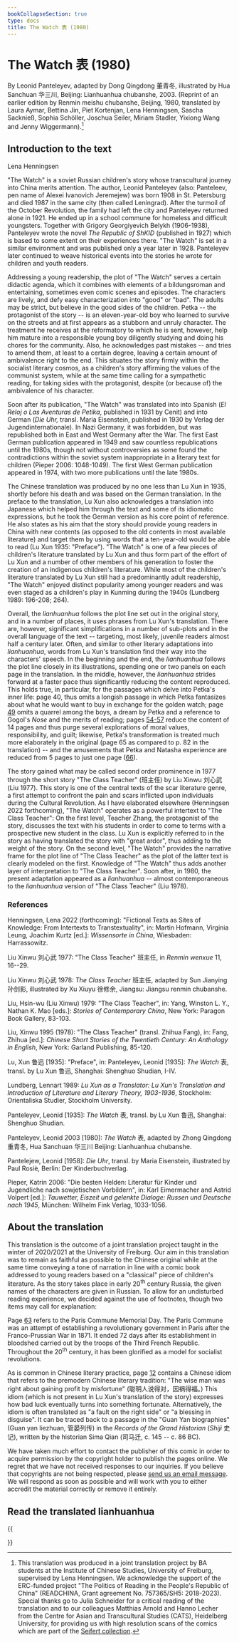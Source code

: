 ```yaml
---
bookCollapseSection: true
type: docs
title: The Watch 表 (1980)
---
```


# The Watch 表 (1980)

By Leonid Panteleyev, adapted by Dong Qingdong 董青冬, illustrated by Hua Sanchuan 华三川, Beijing: Lianhuanhua chubanshe, 2003. (Reprint of an earlier edition by Renmin meishu chubanshe, Beijing, 1980, translated by Laura Aymar, Bettina Jin, Piet Kortenjan, Lena Henningsen, Sascha Sacknieß, Sophia Schöller, Joschua Seiler, Miriam Stadler, Yixiong Wang and Jenny Wiggermann).[^1]

## Introduction to the text

Lena Henningsen

"The Watch" is a soviet Russian children's story whose transcultural journey into China merits attention. The author, Leonid Panteleyev (also: Panteleev, pen name of Alexei Ivanovich Jeremejew) was born 1908 in St. Petersburg and died 1987 in the same city (then called Leningrad). After the turmoil of the October Revolution, the family had left the city and Panteleyev returned alone in 1921. He ended up in a school commune for homeless and difficult youngsters. Together with Grigory Georgiyevich Belykh (1906-1938), Panteleyev wrote the novel *The Republic of ShKID* (published in 1927) which is based to some extent on their experiences there. "The Watch" is set in a similar environment and was published only a year later in 1928. Panteleyev later continued to weave historical events into the stories he wrote for children and youth readers.

Addressing a young readership, the plot of "The Watch" serves a certain didactic agenda, which it combines with elements of a bildungsroman and entertaining, sometimes even comic scenes and episodes. The characters are lively, and defy easy characterization into "good" or "bad". The adults may be strict, but believe in the good sides of the children. Petka -- the protagonist of the story -- is an eleven-year-old boy who learned to survive on the streets and at first appears as a stubborn and unruly character. The treatment he receives at the reformatory to which he is sent, however, help him mature into a responsible young boy diligently studying and doing his chores for the community. Also, he acknowledges past mistakes -- and tries to amend them, at least to a certain degree, leaving a certain amount of ambivalence right to the end. This situates the story firmly within the socialist literary cosmos, as a children's story affirming the values of the communist system, while at the same time calling for a sympathetic reading, for taking sides with the protagonist, despite (or because of) the ambivalence of his character.

Soon after its publication, "The Watch" was translated into into Spanish (*El Reloj o Las Aventuras de Petika*, published in 1931 by Cenit) and into German (*Die Uhr,* transl. Maria Eisenstein, published in 1930 by Verlag der Jugendinternationale). In Nazi Germany, it was forbidden, but was republished both in East and West Germany after the War. The first East German publication appeared in 1949 and saw countless republications until the 1980s, though not without controversies as some found the contradictions within the soviet system inappropriate in a literary text for children (Pieper 2006: 1048-1049). The first West German publication appeared in 1974, with two more publications until the late 1980s.

The Chinese translation was produced by no one less than Lu Xun in 1935, shortly before his death and was based on the German translation. In the preface to the translation, Lu Xun also acknowledges a translation into Japanese which helped him through the text and some of its idiomatic expressions, but he took the German version as his core point of reference. He also states as his aim that the story should provide young readers in China with new contents (as opposed to the old contents in most available literature) and target them by using words that a ten-year-old would be able to read (Lu Xun 1935: "Preface"). "The Watch" is one of a few pieces of children's literature translated by Lu Xun and thus form part of the effort of Lu Xun and a number of other members of his generation to foster the creation of an indigenous children's literature. While most of the children's literature translated by Lu Xun still had a predominantly adult readership, "The Watch" enjoyed distinct popularity among younger readers and was even staged as a children's play in Kunming during the 1940s (Lundberg 1989: 196-208; 264).

Overall, the *lianhuanhua* follows the plot line set out in the original story, and in a number of places, it uses phrases from Lu Xun's translation. There are, however, significant simplifications in a number of sub-plots and in the overall language of the text -- targeting, most likely, juvenile readers almost half a century later. Often, and similar to other literary adaptations into *lianhuanhua*, words from Lu Xun's translation find their way into the characters' speech. In the beginning and the end, the *lianhuanhua* follows the plot line closely in its illustrations, spending one or two panels on each page in the translation. In the middle, however, the *lianhuanhua* strides forward at a faster pace thus significantly reducing the content reproduced. This holds true, in particular, for the passages which delve into Petka's inner life: page 40, thus omits a longish passage in which Petka fantasizes about what he would want to buy in exchange for the golden watch; page [49](https://readchina.github.io/comics/biao/b-page-49/) omits a quarrel among the boys, a dream by Petka and a reference to Gogol's *Nose* and the merits of reading; pages [54-57](https://readchina.github.io/comics/biao/b-page-54/) reduce the content of 14 pages and thus purge several explorations of moral values, responsibility, and guilt; likewise, Petka's transformation is treated much more elaborately in the original (page 65 as compared to p. 82 in the translation) -- and the amusements that Petka and Natasha experience are reduced from 5 pages to just one page ([66](https://readchina.github.io/comics/biao/b-page-66/)).

The story gained what may be called second order prominence in 1977 through the short story "The Class Teacher" (班主任) by Liu Xinwu 刘心武 (Liu 1977). This story is one of the central texts of the scar literature genre, a first attempt to confront the pain and scars inflicted upon individuals during the Cultural Revolution. As I have elaborated elsewhere (Henningsen 2022 forthcoming), "The Watch" operates as a powerful intertext to "The Class Teacher": On the first level, Teacher Zhang, the protagonist of the story, discusses the text with his students in order to come to terms with a prospective new student in the class. Lu Xun is explicitly referred to in the story as having translated the story with "great ardor", thus adding to the weight of the story. On the second level, "The Watch" provides the narrative frame for the plot line of "The Class Teacher" as the plot of the latter text is clearly modeled on the first. Knowledge of "The Watch" thus adds another layer of interpretation to "The Class Teacher". Soon after, in 1980, the present adaptation appeared as a *lianhuanhua* -- almost contemporaneous to the *lianhuanhua* version of "The Class Teacher" (Liu 1978).

### References

Henningsen, Lena 2022 (forthcoming): "Fictional Texts as Sites of Knowledge: From Intertexts to Transtextuality", in: Martin Hofmann, Virginia Leung, Joachim Kurtz \[ed.\]: *Wissensorte in China*, Wiesbaden: Harrassowitz.

Liu Xinwu 刘心武 1977: "The Class Teacher" 班主任, in *Renmin wenxue* 11, 16--29.

Liu Xinwu 刘心武 1978: *The Class Teacher* 班主任, adapted by Sun Jianying 孙剑影, illustrated by Xu Xiuyu 徐修余, Jiangsu: Jiangsu renmin chubanshe.

Liu, Hsin-wu (Liu Xinwu) 1979: "The Class Teacher", in: Yang, Winston L. Y., Nathan K. Mao \[eds.\]: *Stories of Contemporary China*, New York: Paragon Book Gallery, 83-103.

Liu, Xinwu 1995 (1978): "The Class Teacher" (transl. Zhihua Fang), in: Fang, Zhihua \[ed.\]: *Chinese Short Stories of the Twentieth Century: An Anthology in English*, New York: Garland Publishing, 85-120.

Lu, Xun 鲁迅 \[1935\]: "Preface", in: Panteleyev, Leonid \[1935\]: *The Watch* 表, transl. by Lu Xun 鲁迅, Shanghai: Shenghuo Shudian, I-IV.

Lundberg, Lennart 1989: *Lu Xun as a Translator: Lu Xun's Translation and Introduction of Literature and Literary Theory, 1903-1936*, Stockholm: Orientaliska Studier, Stockholm University.

Panteleyev, Leonid \[1935\]: *The Watch* 表, transl. by Lu Xun 鲁迅, Shanghai: Shenghuo Shudian.

Panteleyev, Leonid 2003 \[1980\]: *The Watch* 表, adapted by Zhong Qingdong 重青冬, Hua Sanchuan 华三川 Beijing: Lianhuanhua chubanshe.

Pantelejew, Leonid \[1958\]: *Die Uhr*, transl. by Maria Eisenstein, illustrated by Paul Rosiè, Berlin: Der Kinderbuchverlag.

Pieper, Katrin 2006: "Die besten Helden: Literatur für Kinder und Jugendliche nach sowjetischen Vorbildern", in: Karl Eimermacher and Astrid Volpert \[ed.\]: *Tauwetter, Eiszeit und gelenkte Dialoge: Russen und Deutsche nach 1945*, München: Wilhelm Fink Verlag, 1033-1056.

## About the translation

This translation is the outcome of a joint translation project taught in the winter of 2020/2021 at the University of Freiburg. Our aim in this translation was to remain as faithful as possible to the Chinese original while at the same time conveying a tone of narration in line with a comic book addressed to young readers based on a "classical" piece of children's literature. As the story takes place in early 20<sup>th</sup> century Russia, the given names of the characters are given in Russian. To allow for an undisturbed reading experience, we decided against the use of footnotes, though two items may call for explanation:

Page [63](https://readchina.github.io/comics/biao/b-page-63/) refers to the Paris Commune Memorial Day. The Paris Commune was an attempt of establishing a revolutionary government in Paris after the Franco-Prussian War in 1871. It ended 72 days after its establishment in bloodshed carried out by the troops of the Third French Republic. Throughout the 20<sup>th</sup> century, it has been glorified as a model for socialist revolutions.

As is common in Chinese literary practice, page [12](https://readchina.github.io/comics/biao/b-page-12/) contains a Chinese idiom that refers to the premodern Chinese literary tradition: "The wise man was right about gaining profit by misfortune" (聪明人说得对，因祸得福。) This idiom (which is not present in Lu Xun's translation of the story) expresses how bad luck eventually turns into something fortunate. Alternatively, the idiom is often translated as "a fault on the right side" or "a blessing in disguise". It can be traced back to a passage in the "Guan Yan biographies" (Guan yan liezhuan, 管晏列传) in the *Records of the Grand Historian* (*Shiji* 史记), written by the historian Sima Qian (司马迁, c. 145 -- c. 86 BC).

We have taken much effort to contact the publisher of this comic in order to acquire permission by the copyright holder to publish the pages online. We regret that we have not received responses to our inquiries. If you believe that copyrights are not being respected, please [send us an email message](mailto:chinacomx.erc@gmail.com). We will respond as soon as possible and will work with you to either accredit the material correctly or remove it entirely.

[^1]: This translation was produced in a joint translation project by BA students at the Institute of Chinese Studies, University of Freiburg, supervised by Lena Henningsen. We acknowledge the support of the ERC-funded project "The Politics of Reading in the People's Republic of China" (READCHINA, Grant agreement No. 757365/SH5: 2018-2023). Special thanks go to Julia Schneider for a critical reading of the translation and to our colleagues Matthias Arnold and Hanno Lecher from the Centre for Asian and Transcultural Studies (CATS), Heidelberg University, for providing us with high resolution scans of the comics which are part of the [Seifert collection](https://www.asia-europe.uni-heidelberg.de/en/research/heidelberg-research-architecture/projects/hra14-chinese-comics/the-seifert-collection.html).

## Read the translated lianhuanhua

{{<section>}}